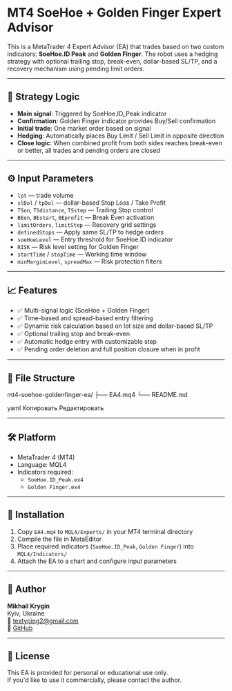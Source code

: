 # MT4 SoeHoe + Golden Finger Expert Advisor

This is a MetaTrader 4 Expert Advisor (EA) that trades based on two custom indicators: **SoeHoe.ID Peak** and **Golden Finger**. The robot uses a hedging strategy with optional trailing stop, break-even, dollar-based SL/TP, and a recovery mechanism using pending limit orders.

---

## 🧠 Strategy Logic

- **Main signal**: Triggered by SoeHoe.ID_Peak indicator
- **Confirmation**: Golden Finger indicator provides Buy/Sell confirmation
- **Initial trade**: One market order based on signal
- **Hedging**: Automatically places Buy Limit / Sell Limit in opposite direction
- **Close logic**: When combined profit from both sides reaches break-even or better, all trades and pending orders are closed

---

## ⚙️ Input Parameters

- `lot` — trade volume  
- `slDol` / `tpDol` — dollar-based Stop Loss / Take Profit  
- `TSon`, `TSdistance`, `TSstep` — Trailing Stop control  
- `BEon`, `BEstart`, `BEprofit` — Break Even activation  
- `limitOrders`, `limitStep` — Recovery grid settings  
- `definedStops` — Apply same SL/TP to hedge orders  
- `soeHoeLevel` — Entry threshold for SoeHoe.ID indicator  
- `RISK` — Risk level setting for Golden Finger  
- `startTime` / `stopTime` — Working time window  
- `minMarginLevel`, `spreadMax` — Risk protection filters  

---

## 📈 Features

- ✅ Multi-signal logic (SoeHoe + Golden Finger)
- ✅ Time-based and spread-based entry filtering
- ✅ Dynamic risk calculation based on lot size and dollar-based SL/TP
- ✅ Optional trailing stop and break-even
- ✅ Automatic hedge entry with customizable step
- ✅ Pending order deletion and full position closure when in profit

---

## 📂 File Structure

mt4-soehoe-goldenfinger-ea/
├── EA4.mq4
└── README.md

yaml
Копировать
Редактировать

---

## 🛠 Platform

- MetaTrader 4 (MT4)
- Language: MQL4
- Indicators required:
  - `SoeHoe.ID_Peak.ex4`
  - `Golden Finger.ex4`

---

## 💾 Installation

1. Copy `EA4.mq4` to `MQL4/Experts/` in your MT4 terminal directory
2. Compile the file in MetaEditor
3. Place required indicators (`SoeHoe.ID_Peak`, `Golden Finger`) into `MQL4/Indicators/`
4. Attach the EA to a chart and configure input parameters

---

## 🙋 Author

**Mikhail Krygin**  
Kyiv, Ukraine  
📧 textyping2@gmail.com  
🔗 [GitHub](https://github.com/MishaDeveloper)

---

## 📄 License

This EA is provided for personal or educational use only.  
If you'd like to use it commercially, please contact the author.
